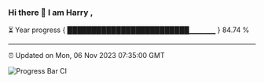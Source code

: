 ### Hi there 👋 I am Harry , 

⏳ Year progress { █████████████████████████▁▁▁▁▁ } 84.74 %

---

⏰ Updated on Mon, 06 Nov 2023 07:35:00 GMT

![Progress Bar CI](https://github.com/duykhang68/duykhang68/workflows/Progress%20Bar%20CI/badge.svg)
